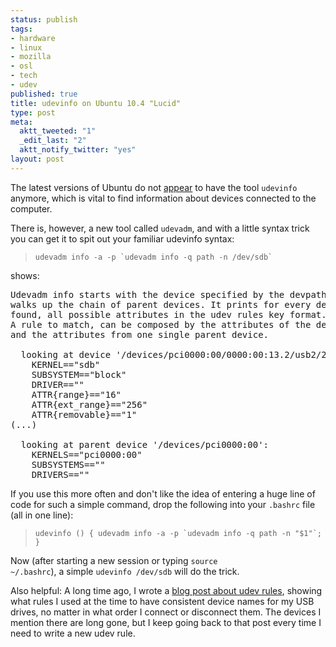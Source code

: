 ```yaml
--- 
status: publish
tags: 
- hardware
- linux
- mozilla
- osl
- tech
- udev
published: true
title: udevinfo on Ubuntu 10.4 "Lucid"
type: post
meta: 
  aktt_tweeted: "1"
  _edit_last: "2"
  aktt_notify_twitter: "yes"
layout: post
---
```

The latest versions of Ubuntu do not <a href="http://packages.ubuntu.com/search?suite=lucid&arch=any&mode=filename&searchon=contents&keywords=udevinfo">appear</a> to have the tool <code>udevinfo</code> anymore, which is vital to find information about devices connected to the computer.

There is, however, a new tool called <code>udevadm</code>, and with a little syntax trick you can get it to spit out your familiar udevinfo syntax:

<blockquote><code>udevadm info -a -p `udevadm info -q path -n /dev/sdb`</code></blockquote>

shows:

<pre>Udevadm info starts with the device specified by the devpath and then
walks up the chain of parent devices. It prints for every device
found, all possible attributes in the udev rules key format.
A rule to match, can be composed by the attributes of the device
and the attributes from one single parent device.

  looking at device '/devices/pci0000:00/0000:00:13.2/usb2/2-1/2-1:1.0/host5/target5:0:0/5:0:0:0/block/sdb':
    KERNEL=="sdb"
    SUBSYSTEM=="block"
    DRIVER==""
    ATTR{range}=="16"
    ATTR{ext_range}=="256"
    ATTR{removable}=="1"
(...)

  looking at parent device '/devices/pci0000:00':
    KERNELS=="pci0000:00"
    SUBSYSTEMS==""
    DRIVERS==""
</pre>

If you use this more often and don't like the idea of entering a huge line of code for such a simple command, drop the following into your <code>.bashrc</code> file (all in one line):

<blockquote><code>udevinfo () { udevadm info -a -p `udevadm info -q path -n "$1"`; }</code></blockquote>

Now (after starting a new session or typing <code>source ~/.bashrc</code>), a simple <code>udevinfo /dev/sdb</code> will do the trick.

Also helpful: A long time ago, I wrote a <a href="http://fredericiana.com/2006/03/15/writing-udev-rules-short-notes/">blog post about udev rules</a>, showing what rules I used at the time to have consistent device names for my USB drives, no matter in what order I connect or disconnect them. The devices I mention there are long gone, but I keep going back to that post every time I need to write a new udev rule.
